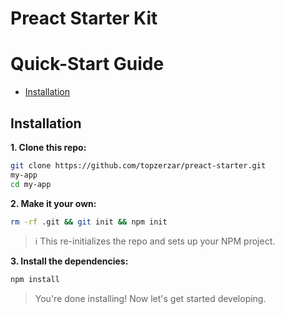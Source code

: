 # Preact Starter Kit 

# Quick-Start Guide

- [Installation](#installation)


## Installation

**1. Clone this repo:**

```sh
git clone https://github.com/topzerzar/preact-starter.git
my-app
cd my-app
```


**2. Make it your own:**

```sh
rm -rf .git && git init && npm init
```

> :information_source: This re-initializes the repo and sets up your NPM project.


**3. Install the dependencies:**

```sh
npm install
```

> You're done installing! Now let's get started developing.
